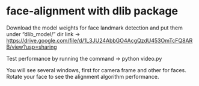 # face-alignment with dlib package

Download the model weights for face landmark detection and put them under “dlib_model/” dir link → https://drive.google.com/file/d/1L3JU24AbbGO4AcgQzdU453OmTcFQ8ARB/view?usp=sharing 

Test performance by running the command → python video.py

You will see several windows, first for camera frame and other for faces. Rotate your face to see the alignment algorithm performance. 
